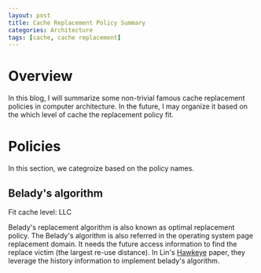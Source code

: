 ```yaml
---
layout: post
title: Cache Replacement Policy Summary
categories: Architecture
tags: [cache, cache replacement]
---
```


# Overview
In this blog, I will summarize some non-trivial famous cache replacement policies in computer architecture.  In the future, I may organize it based on the which level of cache the replacement policy fit.

# Policies
In this section, we categroize based on the policy names.
## Belady's algorithm
Fit cache level: LLC

Belady's replacement algorithm is also known as optimal replacement policy.  The Belady's algorithm is also referred in the operating system page replacement domain.  It needs the future access information to find the replace victim (the largest re-use distance). In Lin's [Hawkeye][Back to the Future: Leveraging Belady’s Algorithm for Improved Cache Replacement] paper, they leverage the history information to implement belady's algorithm.


<!-- Reference -->
[Back to the Future: Leveraging Belady’s Algorithm for Improved Cache Replacement]: https://www.cs.utexas.edu/~lin/papers/isca16.pdf